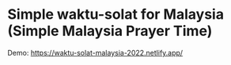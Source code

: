 # Simple waktu-solat for Malaysia (Simple Malaysia Prayer Time)

Demo: https://waktu-solat-malaysia-2022.netlify.app/
